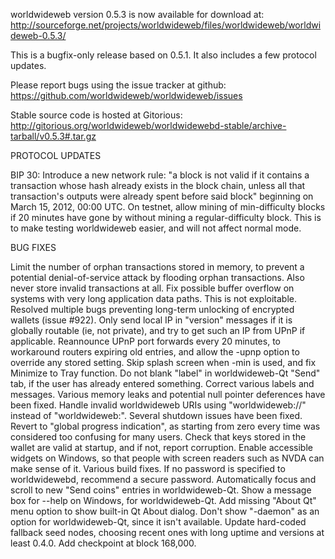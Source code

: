 worldwideweb version 0.5.3 is now available for download at:
http://sourceforge.net/projects/worldwideweb/files/worldwideweb/worldwideweb-0.5.3/

This is a bugfix-only release based on 0.5.1.
It also includes a few protocol updates.

Please report bugs using the issue tracker at github:
https://github.com/worldwideweb/worldwideweb/issues

Stable source code is hosted at Gitorious:
http://gitorious.org/worldwideweb/worldwidewebd-stable/archive-tarball/v0.5.3#.tar.gz

PROTOCOL UPDATES

BIP 30: Introduce a new network rule: "a block is not valid if it contains a transaction whose hash already exists in the block chain, unless all that transaction's outputs were already spent before said block" beginning on March 15, 2012, 00:00 UTC.
On testnet, allow mining of min-difficulty blocks if 20 minutes have gone by without mining a regular-difficulty block. This is to make testing worldwideweb easier, and will not affect normal mode.

BUG FIXES

Limit the number of orphan transactions stored in memory, to prevent a potential denial-of-service attack by flooding orphan transactions. Also never store invalid transactions at all.
Fix possible buffer overflow on systems with very long application data paths. This is not exploitable.
Resolved multiple bugs preventing long-term unlocking of encrypted wallets
(issue #922).
Only send local IP in "version" messages if it is globally routable (ie, not private), and try to get such an IP from UPnP if applicable.
Reannounce UPnP port forwards every 20 minutes, to workaround routers expiring old entries, and allow the -upnp option to override any stored setting.
Skip splash screen when -min is used, and fix Minimize to Tray function.
Do not blank "label" in worldwideweb-Qt "Send" tab, if the user has already entered something.
Correct various labels and messages.
Various memory leaks and potential null pointer deferences have been fixed.
Handle invalid worldwideweb URIs using "worldwideweb://" instead of "worldwideweb:".
Several shutdown issues have been fixed.
Revert to "global progress indication", as starting from zero every time was considered too confusing for many users.
Check that keys stored in the wallet are valid at startup, and if not, report corruption.
Enable accessible widgets on Windows, so that people with screen readers such as NVDA can make sense of it.
Various build fixes.
If no password is specified to worldwidewebd, recommend a secure password.
Automatically focus and scroll to new "Send coins" entries in worldwideweb-Qt.
Show a message box for --help on Windows, for worldwideweb-Qt.
Add missing "About Qt" menu option to show built-in Qt About dialog.
Don't show "-daemon" as an option for worldwideweb-Qt, since it isn't available.
Update hard-coded fallback seed nodes, choosing recent ones with long uptime and versions at least 0.4.0.
Add checkpoint at block 168,000.
